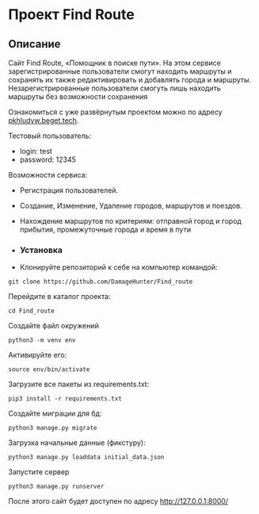 # Проект Find Route

## Описание

Cайт Find Route, «Помощник в поиске пути». На этом сервисе зарегистрированные пользователи смогут находить маршруты и
сохранять их также редактивировать и добавлять города и маршруты. Незарегистрированные пользователи смогуть лишь
находить маршруты без возможности сохранения

Ознакомиться с уже развёрнутым проектом можно по адресу <br/> 
[pkhludyw.beget.tech](http://pkhludyw.beget.tech).

Тестовый пользователь:

- login: test
- password: 12345

Возможности сервиса:

- Регистрация пользователей.
- Создание, Изменение, Удаление городов, маршрутов и поездов.
- Нахождение маршрутов по критериям: отправной город и город прибытия, промежуточные города и время в пути

- ### Установка

- Клонируйте репозиторий к себе на компьютер командой:

```
git clone https://github.com/DamageHunter/Find_route
```

Перейдите в каталог проекта:

```
cd Find_route
```

Создайте файл окружений

```
python3 -m venv env
```

Активируйте его:

```
source env/bin/activate
```

Загрузите все пакеты из requirements.txt:

```
pip3 install -r requirements.txt
```
Создайте миграции для бд:

```
python3 manage.py migrate
```

Загрузка начальные данные (фикстуру):

```
python3 manage.py loaddata initial_data.json
```

Запустите сервер
```
python3 manage.py runserver
```

После этого сайт будет доступен по адресу http://127.0.0.1:8000/
